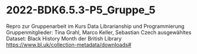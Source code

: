 # 2022-BDK6.5.3-P5_Gruppe_5
Repro zur Gruppenarbeit im Kurs Data Librarianship und Programmierung
Gruppenmitglieder: Tina Grahl, Marco Keller, Sebastian Czech
ausgewähltes Dataset: Black History Month der British Library https://www.bl.uk/collection-metadata/downloads# 
